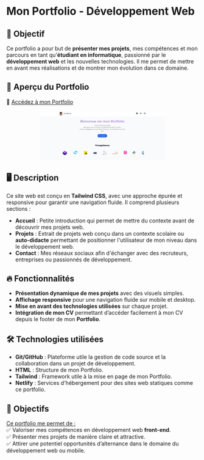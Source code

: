 # Mon Portfolio - Développement Web  

## 🎯 Objectif  

Ce portfolio a pour but de **présenter mes projets**, mes compétences et mon parcours en tant qu'**étudiant en informatique**, passionné par le **développement web** et les nouvelles technologies. Il me permet de mettre en avant mes réalisations et de montrer mon évolution dans ce domaine.  

## 🚀 Aperçu du Portfolio

🔗 <u>[Accédez à mon Portfolio](https://mensierenzo.netlify.app)</u>

<div style="text-align: center;">
<img src="preview.png" width="65%" alt="Aperçu du Portfolio"/>
</div>

## 🖥️ Description  

Ce site web est conçu en **Tailwind CSS**, avec une approche épurée et responsive pour garantir une navigation fluide. Il comprend plusieurs sections :  

- **Accueil** : Petite introduction qui permet de mettre du contexte avant de découvrir mes projets web.  
- **Projets** : Extrait de projets web conçu dans un contexte scolaire ou **auto-didacte** permettant de positionner l'utilisateur de mon niveau dans le développement web.
- **Contact** : Mes réseaux sociaux afin d'échanger avec des recruteurs, entreprises ou passionnés de développement.

## 🔥 Fonctionnalités  

- **Présentation dynamique de mes projets** avec des visuels simples.
- **Affichage responsive** pour une navigation fluide sur mobile et desktop.  
- **Mise en avant des technologies utilisées** sur chaque projet.
- **Intégration de mon CV** permettant d’accéder facilement à mon CV depuis le footer de mon **Portfolio**.  

## 🛠️ Technologies utilisées  

- **Git/GitHub** : Plateforme utile la gestion de code source et la collaboration dans un projet de développement.
- **HTML** : Structure de mon Portfolio.
- **Tailwind** : Framework utile à la mise en page de mon Portfolio.
- **Netlify** : Services d'hébergement pour des sites web statiques comme ce portfolio.

## 🎯 Objectifs  

<u>Ce portfolio me permet de :</u>  
✅ Valoriser mes compétences en développement web **front-end**.  
✅ Présenter mes projets de manière claire et attractive.  
✅ Attirer une potentiel opportunités d’alternance dans le domaine du développement web ou mobile.  
